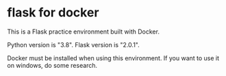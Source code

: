 # flask for docker

This is a Flask practice environment built with Docker.

Python version is "3.8".
Flask version is "2.0.1".

Docker must be installed when using this environment.
If you want to use it on windows, do some research.

